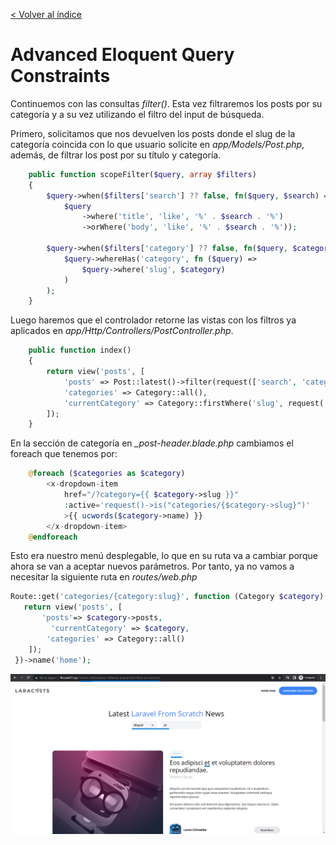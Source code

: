 [< Volver al índice](/docs/readme.md)

# Advanced Eloquent Query Constraints

Continuemos con las consultas *filter()*. Esta vez filtraremos los posts por su categoría y a su vez utilizando el filtro del input de búsqueda. 

Primero, solicitamos que nos devuelven los posts donde el slug de la categoría coincida con lo que usuario solicite en *app/Models/Post.php*, además, de filtrar los post por su título y categoría.

```php
    public function scopeFilter($query, array $filters)
    {
        $query->when($filters['search'] ?? false, fn($query, $search) =>
            $query
                ->where('title', 'like', '%' . $search . '%')
                ->orWhere('body', 'like', '%' . $search . '%'));

        $query->when($filters['category'] ?? false, fn($query, $category) =>
            $query->whereHas('category', fn ($query) =>
                $query->where('slug', $category)
            )
        );
    }
```

Luego haremos que el controlador retorne las vistas con los filtros ya aplicados en *app/Http/Controllers/PostController.php*.

```php
    public function index()
    {
        return view('posts', [
            'posts' => Post::latest()->filter(request(['search', 'category']))->get(),
            'categories' => Category::all(),
            'currentCategory' => Category::firstWhere('slug', request('category'))
        ]);
    }
```

En la sección de categoría en *_post-header.blade.php* cambiamos el foreach que tenemos por: 

```php
    @foreach ($categories as $category)
        <x-dropdown-item
            href="/?category={{ $category->slug }}"
            :active='request()->is("categories/{$category->slug}")'
            >{{ ucwords($category->name) }}
        </x-dropdown-item>
    @endforeach
```
Esto era nuestro menú desplegable, lo que en su ruta va a cambiar porque ahora se van a aceptar nuevos parámetros. Por tanto, ya no vamos a necesitar la siguiente ruta en *routes/web.php*

```php
Route::get('categories/{category:slug}', function (Category $category) {
   return view('posts', [
       'posts'=> $category->posts,
         'currentCategory' => $category,
        'categories' => Category::all()
    ]);
 })->name('home');
 ```

![image](./images/ep39.png "Filtro de búsqueda y categoría")
